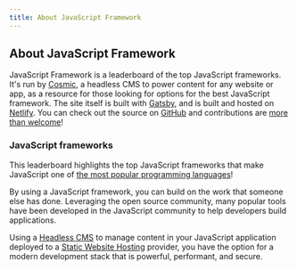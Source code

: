 ```yaml
---
title: About JavaScript Framework
---
```


## About JavaScript Framework

JavaScript Framework is a leaderboard of the top JavaScript frameworks. It's run by [Cosmic](https://www.cosmic.com), a headless CMS to power content for any website or app, as a resource for those looking for options for the best JavaScript framework. The site itself is built with [Gatsby](https://www.gatsbyjs.org/), and is built and hosted on [Netlify](https://www.netlify.com/). You can check out the source on [GitHub](https://github.com/cosmicjs/javascriptframework) and contributions are [more than welcome](/contribute)!

### JavaScript frameworks

This leaderboard highlights the top JavaScript frameworks that make JavaScript one of [the most popular programming languages](https://insights.stackoverflow.com/survey/2019#most-popular-technologies)!

By using a JavaScript framework, you can build on the work that someone else has done. Leveraging the open source community, many popular tools have been developed in the JavaScript community to help developers build applications.

Using a [Headless CMS](https://www.cosmicjs.com/headless-cms) to manage content in your JavaScript application deployed to a [Static Website Hosting](https://www.staticwebsitehosting.org/) provider, you have the option for a modern development stack that is powerful, performant, and secure.
